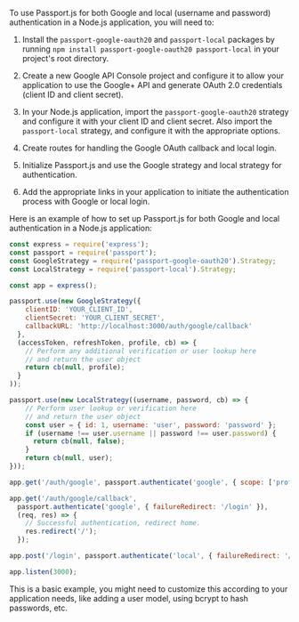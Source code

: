 To use Passport.js for both Google and local (username and password) authentication in a Node.js application, you will need to:

1. Install the `passport-google-oauth20` and `passport-local` packages by running `npm install passport-google-oauth20 passport-local` in your project's root directory.

2. Create a new Google API Console project and configure it to allow your application to use the Google+ API and generate OAuth 2.0 credentials (client ID and client secret).

3. In your Node.js application, import the `passport-google-oauth20` strategy and configure it with your client ID and client secret. Also import the `passport-local` strategy, and configure it with the appropriate options.

4. Create routes for handling the Google OAuth callback and local login.

5. Initialize Passport.js and use the Google strategy and local strategy for authentication.

6. Add the appropriate links in your application to initiate the authentication process with Google or local login.


Here is an example of how to set up Passport.js for both Google and local authentication in a Node.js application:

```javascript
const express = require('express');
const passport = require('passport');
const GoogleStrategy = require('passport-google-oauth20').Strategy;
const LocalStrategy = require('passport-local').Strategy;

const app = express();

passport.use(new GoogleStrategy({
    clientID: 'YOUR_CLIENT_ID',
    clientSecret: 'YOUR_CLIENT_SECRET',
    callbackURL: 'http://localhost:3000/auth/google/callback'
  },
  (accessToken, refreshToken, profile, cb) => {
    // Perform any additional verification or user lookup here
    // and return the user object
    return cb(null, profile);
  }
));

passport.use(new LocalStrategy((username, password, cb) => {
    // Perform user lookup or verification here
    // and return the user object
    const user = { id: 1, username: 'user', password: 'password' };
    if (username !== user.username || password !== user.password) {
      return cb(null, false);
    }
    return cb(null, user);
}));

app.get('/auth/google', passport.authenticate('google', { scope: ['profile'] }));

app.get('/auth/google/callback', 
  passport.authenticate('google', { failureRedirect: '/login' }),
  (req, res) => {
    // Successful authentication, redirect home.
    res.redirect('/');
  });

app.post('/login', passport.authenticate('local', { failureRedirect: '/login', successRedirect: '/' }));

app.listen(3000);
```

This is a basic example, you might need to customize this according to your application needs, like adding a user model, using bcrypt to hash passwords, etc.
